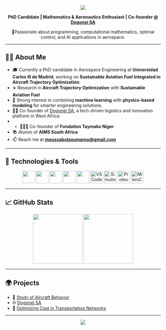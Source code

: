 <!-- Profile Header -->
<p align="center">
  <img src="https://capsule-render.vercel.app/api?type=waving&color=0E7FC0&height=200&section=header&text=Hi%20there!%20I'm%20Oumarou%20👋&fontColor=ffffff&fontSize=40&animation=fadeIn" />
</p>

<p align="center">
  <b>PhD Candidate | Mathematics & Aeronautics Enthusiast | Co-founder @ <a href="https://dogonei.com">Dogonei SA</a></b>
</p>

<p align="center">
  🚀Passionate about programming, computational mathematics, optimal control, and AI applications in aerospace.
</p>

---
## 👨‍💻 About Me

- 🎓 Currently a PhD candidate in Aerospace Engineering at **Universidad Carlos III de Madrid**, working on **Sustainable Aviation Fuel Integrated in Aircraft Trajectory Optimization**. 
- ✈️ Research in **Aircraft Trajectory Optimization** with **Sustainable Aviation Fuel**  
- 🧠 Strong interest in combining **machine learning** with **physics-based modeling** for smarter engineering solutions.
- 👨‍💻 Co-founder of [Dogonei SA](https://dogonei.com), a tech-driven logistics and innovation platform in West Africa.
- - 🧑🏽‍💼 Co-founder of **Fondation Taymako Niger**
- 📚 Alumni of **AIMS South Africa** 
- 📫 Reach me at **moussabolaoumarou@gmail.com**
---

## 🚀 Technologies & Tools

<p align="center">
  <img src="https://cdn.jsdelivr.net/gh/devicons/devicon/icons/java/java-original.svg" height="40"/>
  <img src="https://cdn.jsdelivr.net/gh/devicons/devicon/icons/python/python-original.svg" height="40"/>
  <img src="https://cdn.jsdelivr.net/gh/devicons/devicon/icons/matlab/matlab-original.svg" height="40"/>
  <img src="https://cdn.jsdelivr.net/gh/devicons/devicon/icons/c/c-original.svg" height="40"/>
  <img src="https://cdn.jsdelivr.net/gh/devicons/devicon/icons/arduino/arduino-original.svg" height="40"/>
 <img 
  src="https://cdn.jsdelivr.net/gh/devicons/devicon/icons/vscode/vscode-original.svg" 
  height="40" 
  alt="VSCode"/>
 <img src="https://img.shields.io/badge/Simulink-FF6600?style=flat&logo=mathworks&logoColor=white" height="40" alt="Simulink"/>
  <img src="https://cdn.simpleicons.org/proteus/00599C.svg" height="40" alt="Proteus"/>
 <img src="https://img.shields.io/badge/MikroC_PRO-00B8E6?style=flat&logo=mikroe&logoColor=white" height="40" alt="MikroC PRO"/>
<!--   <img src="https://cdn.simpleicons.org/googlenet/EA4335.svg" height="40" alt="GoogLeNet"/>
  <img src="https://cdn.simpleicons.org/networkx/1488C6" height="40" alt="NetworkX"/>
  <img src="https://cdn.simpleicons.org/moskito/009688" height="40" alt="Moskito"/> -->
</p>

---

## 📈 GitHub Stats

<p align="center">
  <img src="https://github-readme-stats.vercel.app/api?username=OMB227&show_icons=true&theme=tokyonight" height="160"/>
  <img src="https://github-readme-stats.vercel.app/api/top-langs/?username=OMB227&layout=compact&theme=tokyonight" height="160"/>
</p>

---
## 🌍 Projects

- 🔧 [Study of Aircraft Behavior](https://github.com/OMB227/Study-Of-Aircraft-Behavior-Project)
- 🌐 [Dogonei SA](https://dogonei.com)
- 🧪 [Optimizing Cost in Transportation Networks](https://github.com/OMB227/Oumarou-AIMS-Project-Repository)

---

<p align="center">
  <img src="https://capsule-render.vercel.app/api?type=waving&color=0E7FC0&height=120&section=footer"/>
</p>
